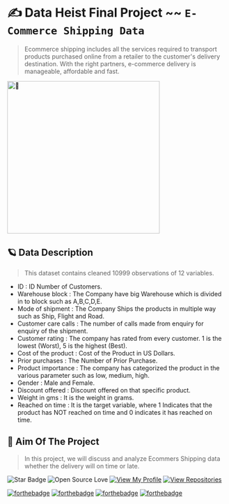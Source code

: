 # ✍️ Data Heist Final Project ~~ `E-Commerce Shipping Data` 

> <p> Ecommerce shipping includes all the services required to transport products purchased online from a retailer to the customer's delivery destination. With the right partners, e-commerce delivery is manageable, affordable and fast.</p>


[<img align="justified" height="350" alt="🦑" src="https://user-images.githubusercontent.com/36781269/170517639-e71a7cd7-983f-491a-a8ea-fc36255d9e72.jpg">](#)


## 🪐 Data Description

> This dataset contains cleaned 10999 observations of 12 variables. 
- ID                  : ID Number of Customers.
- Warehouse block     : The Company have big Warehouse which is divided in to block such as A,B,C,D,E.
- Mode of shipment    : The Company Ships the products in multiple way such as Ship, Flight and Road.
- Customer care calls  : The number of calls made from enquiry for enquiry of the shipment.
- Customer rating     : The company has rated from every customer. 1 is the lowest (Worst), 5 is the highest (Best).
- Cost of the product : Cost of the Product in US Dollars.
- Prior purchases     : The Number of Prior Purchase.
- Product importance  : The company has categorized the product in the various parameter such as low, medium, high.
- Gender              : Male and Female.
- Discount offered    : Discount offered on that specific product.
- Weight in gms       : It is the weight in grams.
- Reached on time     : It is the target variable, where 1 Indicates that the product has NOT reached on time and 0 indicates it has reached on time.


## 🎯 Aim Of The Project
> <p> In this project, we will discuss and analyze Ecommers Shipping data whether the delivery will on time or late. </P>
  




![Star Badge](https://img.shields.io/static/v1?label=%F0%9F%8C%9F&message=If%20Useful&style=style=flat&color=BC4E99)
![Open Source Love](https://badges.frapsoft.com/os/v1/open-source.svg?v=103)
[![View My Profile](https://img.shields.io/badge/View-My_Profile-green?logo=GitHub)](https://github.com/haolia)
[![View Repositories](https://img.shields.io/badge/View-My_Repositories-blue?logo=GitHub)](https://github.com/haolia?tab=repositories)


[![forthebadge](https://forthebadge.com/images/badges/powered-by-coffee.svg)](https://forthebadge.com)
[![forthebadge](https://forthebadge.com/images/badges/built-with-love.svg)](https://forthebadge.com)
[![forthebadge](https://forthebadge.com/images/badges/powered-by-black-magic.svg)](https://forthebadge.com)
[![forthebadge](https://forthebadge.com/images/badges/made-with-python.svg)](https://forthebadge.com)



